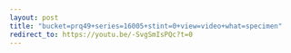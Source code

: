```yaml
---
layout: post
title: "bucket=prq49+series=16005+stint=0+view=video+what=specimen"
redirect_to: https://youtu.be/-SvgSmIsPQc?t=0
---
```

